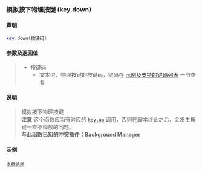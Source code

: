 ### 模拟按下物理按键 (**key\.down**)

#### 声明
```lua
key.down(按键码)
```


#### 参数及返回值
> - 按键码
>   - 文本型，物理按键的按键码，键码在 [示例及支持的键码列表](/Handbook/key/samples.md) 一节查看


#### 说明
> 模拟按下物理按键  
> **注意** 这个函数应当有对应的 [`key.up`](/Handbook/key/key.up.md) 调用，否则在脚本终止之后，会发生按键一直不释放的问题。  
> **与此函数已知的冲突插件：Background Manager**  


#### 示例  
[`本章结尾`](/Handbook/key/samples.md)  
